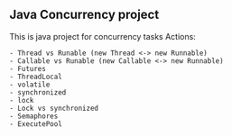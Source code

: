 ## Java Concurrency project
This is java project for concurrency tasks
Actions:

    - Thread vs Runable (new Thread <-> new Runnable)
    - Callable vs Runable (new Callable <-> new Runnable)
    - Futures 
    - ThreadLocal
    - volatile
    - synchronized
    - lock
    - Lock vs synchronized
    - Semaphores
    - ExecutePool
